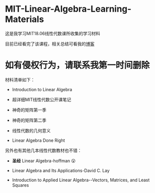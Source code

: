# MIT-Linear-Algebra-Learning-Materials
这是我学习MIT18.06线性代数课所收集的学习材料

目前已经看完了该课程，相关总结可看我的[博客](https://richardyu114.github.io/2019/02/14/Linear-Algebra-of-MIT/)

# 如有侵权行为，请联系我第一时间删除

材料清单如下：

- Introduction to Linear Algebra

- 超详细MIT线性代数公开课笔记

- 神奇的矩阵第一季

- 神奇的矩阵第二季

- 线性代数的几何意义

- Linear Algebra Done Right



另外也有其他几本线性代数教材也不错：

- **圣经** Linear Algebra-hoffman :open_mouth:

- Linear Algebra and Its Applications-David C. Lay
- Introduction to Applied Linear Algebra--Vectors, Matrices, and Least Squares
